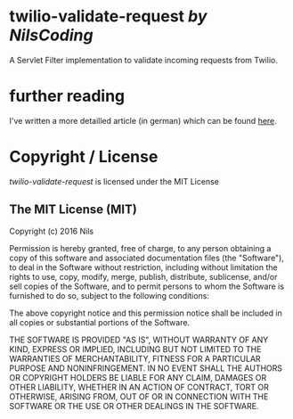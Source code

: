 # twilio-validate-request *by NilsCoding*

A Servlet Filter implementation to validate incoming requests from Twilio.

# further reading

I've written a more detailled article (in german) which can be found [here](http://www.nilscoding.com/12_16/twilio-request-validation-filter.html).

# Copyright / License

*twilio-validate-request* is licensed under the MIT License

## The MIT License (MIT)

Copyright (c) 2016 Nils

Permission is hereby granted, free of charge, to any person obtaining a copy
of this software and associated documentation files (the "Software"), to deal
in the Software without restriction, including without limitation the rights
to use, copy, modify, merge, publish, distribute, sublicense, and/or sell
copies of the Software, and to permit persons to whom the Software is
furnished to do so, subject to the following conditions:

The above copyright notice and this permission notice shall be included in all
copies or substantial portions of the Software.

THE SOFTWARE IS PROVIDED "AS IS", WITHOUT WARRANTY OF ANY KIND, EXPRESS OR
IMPLIED, INCLUDING BUT NOT LIMITED TO THE WARRANTIES OF MERCHANTABILITY,
FITNESS FOR A PARTICULAR PURPOSE AND NONINFRINGEMENT. IN NO EVENT SHALL THE
AUTHORS OR COPYRIGHT HOLDERS BE LIABLE FOR ANY CLAIM, DAMAGES OR OTHER
LIABILITY, WHETHER IN AN ACTION OF CONTRACT, TORT OR OTHERWISE, ARISING FROM,
OUT OF OR IN CONNECTION WITH THE SOFTWARE OR THE USE OR OTHER DEALINGS IN THE
SOFTWARE. 


